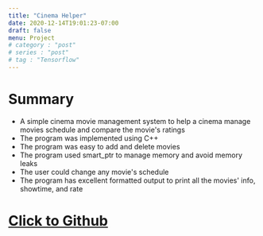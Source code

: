 ```yaml
---
title: "Cinema Helper"
date: 2020-12-14T19:01:23-07:00
draft: false
menu: Project
# category : "post"
# series : "post"
# tag : "Tensorflow"
---
```

# Summary
* A simple cinema movie management system to help a cinema manage movies schedule and compare the movie's ratings 
* The program was implemented using C++
* The program was easy to add and delete movies 
* The program used smart_ptr to manage memory and avoid memory leaks 
* The user could change any movie's schedule
* The program has excellent formatted output to print all the movies' info, showtime, and rate

# [Click to Github](https://github.com/jdkjjasd/Cinema-Helper)